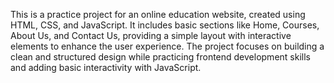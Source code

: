 This is a practice project for an online education website, created using HTML, CSS, and JavaScript. It includes basic sections like Home, Courses, About Us, and Contact Us, providing a simple layout with interactive elements to enhance the user experience. The project focuses on building a clean and structured design while practicing frontend development skills and adding basic interactivity with JavaScript.
